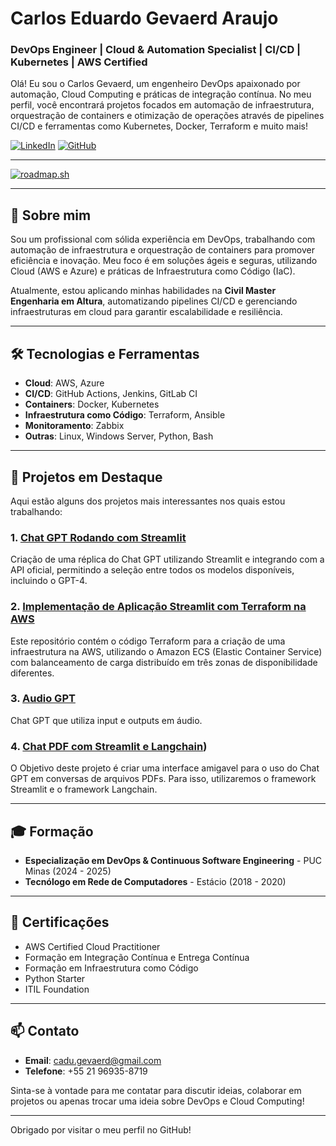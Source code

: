 # Carlos Eduardo Gevaerd Araujo

### DevOps Engineer | Cloud & Automation Specialist | CI/CD | Kubernetes | AWS Certified

Olá! Eu sou o Carlos Gevaerd, um engenheiro DevOps apaixonado por automação, Cloud Computing e práticas de integração contínua. No meu perfil, você encontrará projetos focados em automação de infraestrutura, orquestração de containers e otimização de operações através de pipelines CI/CD e ferramentas como Kubernetes, Docker, Terraform e muito mais!

[![LinkedIn](https://img.shields.io/badge/LinkedIn-000?style=for-the-badge&logo=linkedin&logoColor=white)](https://www.linkedin.com/in/carlos-gevaerd-araujo) [![GitHub](https://img.shields.io/badge/GitHub-000?style=for-the-badge&logo=github&logoColor=white)](https://github.com/cadugevaerd)

---

[![roadmap.sh](https://roadmap.sh/card/tall/64d04f210d755ccbebe4d1a3?variant=dark)](https://roadmap.sh)

---

## 🚀 Sobre mim

Sou um profissional com sólida experiência em DevOps, trabalhando com automação de infraestrutura e orquestração de containers para promover eficiência e inovação. Meu foco é em soluções ágeis e seguras, utilizando Cloud (AWS e Azure) e práticas de Infraestrutura como Código (IaC).

Atualmente, estou aplicando minhas habilidades na **Civil Master Engenharia em Altura**, automatizando pipelines CI/CD e gerenciando infraestruturas em cloud para garantir escalabilidade e resiliência.

---

## 🛠️ Tecnologias e Ferramentas

- **Cloud**: AWS, Azure
- **CI/CD**: GitHub Actions, Jenkins, GitLab CI
- **Containers**: Docker, Kubernetes
- **Infraestrutura como Código**: Terraform, Ansible
- **Monitoramento**: Zabbix
- **Outras**: Linux, Windows Server, Python, Bash

---

## 🌟 Projetos em Destaque

Aqui estão alguns dos projetos mais interessantes nos quais estou trabalhando:

### 1. **[Chat GPT Rodando com Streamlit](https://github.com/cadugevaerd/chat_gpt_streamlit)**
Criação de uma réplica do Chat GPT utilizando Streamlit e integrando com a API oficial, permitindo a seleção entre todos os modelos disponíveis, incluindo o GPT-4.

### 2. **[Implementação de Aplicação Streamlit com Terraform na AWS](https://github.com/cadugevaerd/terraform_fifa2023_balance)**
Este repositório contém o código Terraform para a criação de uma infraestrutura na AWS, utilizando o Amazon ECS (Elastic Container Service) com balanceamento de carga distribuído em três zonas de disponibilidade diferentes.

### 3. **[Audio GPT](https://github.com/cadugevaerd/audio_gpt)**
Chat GPT que utiliza input e outputs em áudio.

### 4. **[Chat PDF com Streamlit e Langchain](https://github.com/cadugevaerd/chat_pdf))**
O Objetivo deste projeto é criar uma interface amigavel para o uso do Chat GPT em conversas de arquivos PDFs. Para isso, utilizaremos o framework Streamlit e o framework Langchain.

---

## 🎓 Formação

- **Especialização em DevOps & Continuous Software Engineering** - PUC Minas (2024 - 2025)
- **Tecnólogo em Rede de Computadores** - Estácio (2018 - 2020)

---

## 🏅 Certificações

- AWS Certified Cloud Practitioner
- Formação em Integração Contínua e Entrega Contínua
- Formação em Infraestrutura como Código
- Python Starter
- ITIL Foundation

---

## 📫 Contato

- **Email**: cadu.gevaerd@gmail.com
- **Telefone**: +55 21 96935-8719

Sinta-se à vontade para me contatar para discutir ideias, colaborar em projetos ou apenas trocar uma ideia sobre DevOps e Cloud Computing!

---

Obrigado por visitar o meu perfil no GitHub!
